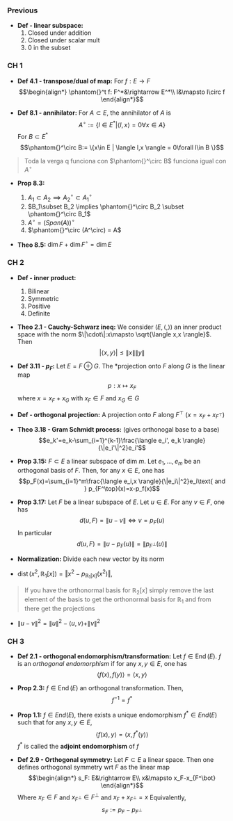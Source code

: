 ### Previous
- **Def - linear subspace:**
  1. Closed under addition
  2. Closed under scalar mult
  3. 0 in the subset
### CH 1
- **Def 4.1 - transpose/dual of map:** 
For $f:E\rightarrow F$
$$\begin{align*}
\phantom{}^t f: F^*&\rightarrow E^*\\
l&\mapsto l\circ f
\end{align*}$$

- **Def 8.1 - annihilator:** For $A\subset E$, the annihilator of $A$ is
$$A^\circ := \{l\in E^* | \langle l,x \rangle = 0 \forall x\in A\}$$
    For $B\subset E^*$
$$\phantom{}^\circ B:= \{x\in E | \langle l,x \rangle = 0\forall l\in B \}$$

> Toda la verga q funciona con $\phantom{}^\circ B$ funciona igual con $A^\circ$
- **Prop 8.3:** 
  1. $A_1\subset A_2 \implies A_2^\circ \subset A_1^\circ$
  2. $B_1\subset B_2 \implies \phantom{}^\circ B_2 \subset \phantom{}^\circ B_1$
  3. $A^\circ = (Span(A))^\circ$
  4. $\phantom{}^\circ (A^\circ) = A$

- **Theo 8.5:** $\dim F + \dim F^\circ = \dim E$

### CH 2
- **Def - inner product:**
  1. Bilinear
  2. Symmetric
  3. Positive
  4. Definite

- **Theo 2.1 - Cauchy-Schwarz ineq:** We consider $(E,\langle,\rangle)$ an inner product space with the norm $\|\cdot\|:x\mapsto \sqrt{\langle x,x \rangle}$. Then
$$\left|\langle x,y \rangle\right|\le \|x\|\|y\|$$

- **Def 3.11 - $p_F$:** Let $E=F\oplus G$. The *projection onto $F$ along $G$ is the linear map
$$p: x\mapsto x_F$$
where $x=x_F+x_G$ with $x_F\in F$ and $x_G\in G$

- **Def - orthogonal projection:** A projection onto $F$ along $F^\top$ ($x=x_F+x_{F^\top}$)

- **Theo 3.18 - Gram Schmidt process:** (gives orthonogal base to a base)
$$e_k'=e_k-\sum_{i=1}^{k-1}\frac{\langle e_i', e_k \rangle}{\|e_i'\|^2}e_i'$$

- **Prop 3.15:** $F\subset E$ a linear subspace of dim $m$. Let $e_1,\ldots,e_m$ be an orthogonal basis of $F$. Then, for any $x\in E$, one has
$$p_F(x)=\sum_{i=1}^m\frac{\langle e_i,x \rangle}{\|e_i\|^2}e_i\text{ and } p_{F^\top}(x)=x-p_f(x)$$

- **Prop 3.17:** Let $F$ be a linear subspace of $E$. Let $u\in E$. For any $v\in F$, one has
$$d(u,F)=\|u-v\|\iff v=p_F(u)$$
  In particular
  $$d(u,F)=\|u-p_F(u)\|=\|p_{F^\bot}(u)\|$$

- **Normalization:** Divide each new vector by its norm

- $\operatorname{dist}(x^2,\mathbb{R}_1[x]) = \left\Vert x^2-p_{\mathbb{R}_1[x]}(x^2)\right\Vert,$
> If you have the orthonormal basis for $\mathbb{R}_2[x]$ simply remove the last element of the basis to get the orthonormal basis for $\mathbb{R}_1$ and from there get the projections

- $\|u-v\|^2=\|u\|^2-\langle u,v \rangle + \|v\|^2$

### CH 3

- **Def 2.1 - orthogonal endomorphism/transformation:** Let $f\in \operatorname{End}(E).\ f$ is an *orthogonal endomorphism* if for any $x,y\in E$, one has
$$\langle f(x), f(y)\rangle = \langle x,y \rangle$$

- **Prop 2.3:** $f\in \operatorname{End}(E)$ an orthogonal transformation. Then,
$$f^{-1}=f^*$$

- **Prop 1.1:** $f\in End(E)$, there exists a unique endomorphism $f^*\in End(E)$ such that for any $x,y\in E$,
$$\langle f(x),y \rangle = \langle x, f^*(y)\rangle$$
  $f^*$ is called the **adjoint endomorphism** of $f$

- **Def 2.9 - Orthogonal symmetry:** Let $F\subset E$ a linear space. Then one defines orthogonal symmetry wrt $F$ as the linear map
$$\begin{align*}
s_F: E&\rightarrow E\\
x&\mapsto x_F-x_{F^\bot}
\end{align*}$$
  Where $x_F\in F$ and $x_{F^\bot}\in F^\bot$  and $x_F+x_{F^\bot}=x$
  Equivalently,
$$s_F:=p_F-p_{F^\bot}$$